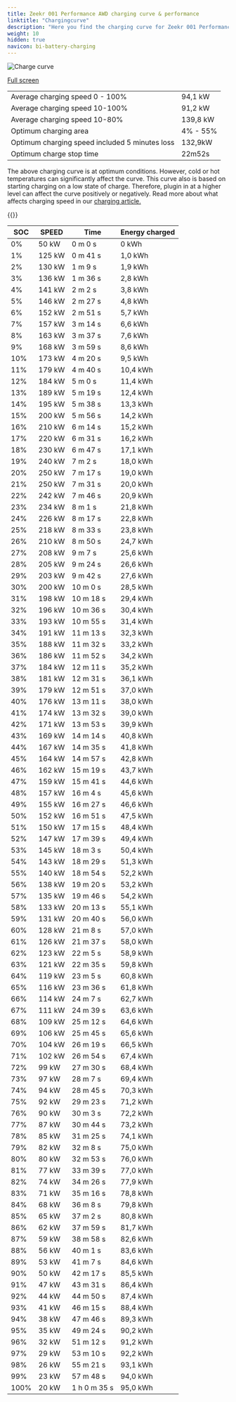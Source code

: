 ```yaml
---
title: Zeekr 001 Performance AWD charging curve & performance
linktitle: "Chargingcurve"
description: "Here you find the charging curve for Zeekr 001 Performance AWD. "
weight: 10
hidden: true
navicon: bi-battery-charging
---
```

<!-- markdownlint-disable MD033 -->
<img src="../chargingcurve.svg" alt="Charge curve" class="img-fluid">

[Full screen](../chargingcurve.svg)


<table class="table table-striped">
<tbody>
<tr>
<td>Average charging speed 0 - 100% </td><td>94,1 kW</td>
</tr>
<tr>
<td>Average charging speed 10-100% </td><td>91,2 kW</td>
</tr>
<tr>
<td>Average charging speed 10-80% </td><td>139,8 kW</td>
</tr>
<tr>
<td>Optimum charging area</td><td>4% - 55%</td>
</tr>
<tr>
<td>Optimum charging speed included 5 minutes loss</td><td>132,9kW</td>
</tr>
<tr>
<td>Optimum charge stop time </td><td>22m52s</td>
</tr>
</tbody>
</table>


The above charging curve is at optimum conditions. However, cold or hot temperatures can significantly affect the curve. This curve also is based on starting charging on a low state of charge. Therefore, plugin in at a higher level can affect the curve positively or negatively. Read more about what affects charging speed in our [charging article.](../../../../../technology/battery/charging/) 


{{<evkxdisplayaddarticle />}}
<table class="table table-striped">
<thead>
<tr><th>SOC</th><th>SPEED</th><th>Time</th><th>Energy charged</th></tr>
</thead>
<tbody>
<tr>
<td>0%</td><td>50 kW</td><td> 0 m 0 s </td><td>0 kWh </td>
</tr>
<tr>
<td>1%</td><td>125 kW</td><td> 0 m 41 s </td><td>1,0 kWh </td>
</tr>
<tr>
<td>2%</td><td>130 kW</td><td> 1 m 9 s </td><td>1,9 kWh </td>
</tr>
<tr>
<td>3%</td><td>136 kW</td><td> 1 m 36 s </td><td>2,8 kWh </td>
</tr>
<tr>
<td>4%</td><td>141 kW</td><td> 2 m 2 s </td><td>3,8 kWh </td>
</tr>
<tr>
<td>5%</td><td>146 kW</td><td> 2 m 27 s </td><td>4,8 kWh </td>
</tr>
<tr>
<td>6%</td><td>152 kW</td><td> 2 m 51 s </td><td>5,7 kWh </td>
</tr>
<tr>
<td>7%</td><td>157 kW</td><td> 3 m 14 s </td><td>6,6 kWh </td>
</tr>
<tr>
<td>8%</td><td>163 kW</td><td> 3 m 37 s </td><td>7,6 kWh </td>
</tr>
<tr>
<td>9%</td><td>168 kW</td><td> 3 m 59 s </td><td>8,6 kWh </td>
</tr>
<tr>
<td>10%</td><td>173 kW</td><td> 4 m 20 s </td><td>9,5 kWh </td>
</tr>
<tr>
<td>11%</td><td>179 kW</td><td> 4 m 40 s </td><td>10,4 kWh </td>
</tr>
<tr>
<td>12%</td><td>184 kW</td><td> 5 m 0 s </td><td>11,4 kWh </td>
</tr>
<tr>
<td>13%</td><td>189 kW</td><td> 5 m 19 s </td><td>12,4 kWh </td>
</tr>
<tr>
<td>14%</td><td>195 kW</td><td> 5 m 38 s </td><td>13,3 kWh </td>
</tr>
<tr>
<td>15%</td><td>200 kW</td><td> 5 m 56 s </td><td>14,2 kWh </td>
</tr>
<tr>
<td>16%</td><td>210 kW</td><td> 6 m 14 s </td><td>15,2 kWh </td>
</tr>
<tr>
<td>17%</td><td>220 kW</td><td> 6 m 31 s </td><td>16,2 kWh </td>
</tr>
<tr>
<td>18%</td><td>230 kW</td><td> 6 m 47 s </td><td>17,1 kWh </td>
</tr>
<tr>
<td>19%</td><td>240 kW</td><td> 7 m 2 s </td><td>18,0 kWh </td>
</tr>
<tr>
<td>20%</td><td>250 kW</td><td> 7 m 17 s </td><td>19,0 kWh </td>
</tr>
<tr>
<td>21%</td><td>250 kW</td><td> 7 m 31 s </td><td>20,0 kWh </td>
</tr>
<tr>
<td>22%</td><td>242 kW</td><td> 7 m 46 s </td><td>20,9 kWh </td>
</tr>
<tr>
<td>23%</td><td>234 kW</td><td> 8 m 1 s </td><td>21,8 kWh </td>
</tr>
<tr>
<td>24%</td><td>226 kW</td><td> 8 m 17 s </td><td>22,8 kWh </td>
</tr>
<tr>
<td>25%</td><td>218 kW</td><td> 8 m 33 s </td><td>23,8 kWh </td>
</tr>
<tr>
<td>26%</td><td>210 kW</td><td> 8 m 50 s </td><td>24,7 kWh </td>
</tr>
<tr>
<td>27%</td><td>208 kW</td><td> 9 m 7 s </td><td>25,6 kWh </td>
</tr>
<tr>
<td>28%</td><td>205 kW</td><td> 9 m 24 s </td><td>26,6 kWh </td>
</tr>
<tr>
<td>29%</td><td>203 kW</td><td> 9 m 42 s </td><td>27,6 kWh </td>
</tr>
<tr>
<td>30%</td><td>200 kW</td><td> 10 m 0 s </td><td>28,5 kWh </td>
</tr>
<tr>
<td>31%</td><td>198 kW</td><td> 10 m 18 s </td><td>29,4 kWh </td>
</tr>
<tr>
<td>32%</td><td>196 kW</td><td> 10 m 36 s </td><td>30,4 kWh </td>
</tr>
<tr>
<td>33%</td><td>193 kW</td><td> 10 m 55 s </td><td>31,4 kWh </td>
</tr>
<tr>
<td>34%</td><td>191 kW</td><td> 11 m 13 s </td><td>32,3 kWh </td>
</tr>
<tr>
<td>35%</td><td>188 kW</td><td> 11 m 32 s </td><td>33,2 kWh </td>
</tr>
<tr>
<td>36%</td><td>186 kW</td><td> 11 m 52 s </td><td>34,2 kWh </td>
</tr>
<tr>
<td>37%</td><td>184 kW</td><td> 12 m 11 s </td><td>35,2 kWh </td>
</tr>
<tr>
<td>38%</td><td>181 kW</td><td> 12 m 31 s </td><td>36,1 kWh </td>
</tr>
<tr>
<td>39%</td><td>179 kW</td><td> 12 m 51 s </td><td>37,0 kWh </td>
</tr>
<tr>
<td>40%</td><td>176 kW</td><td> 13 m 11 s </td><td>38,0 kWh </td>
</tr>
<tr>
<td>41%</td><td>174 kW</td><td> 13 m 32 s </td><td>39,0 kWh </td>
</tr>
<tr>
<td>42%</td><td>171 kW</td><td> 13 m 53 s </td><td>39,9 kWh </td>
</tr>
<tr>
<td>43%</td><td>169 kW</td><td> 14 m 14 s </td><td>40,8 kWh </td>
</tr>
<tr>
<td>44%</td><td>167 kW</td><td> 14 m 35 s </td><td>41,8 kWh </td>
</tr>
<tr>
<td>45%</td><td>164 kW</td><td> 14 m 57 s </td><td>42,8 kWh </td>
</tr>
<tr>
<td>46%</td><td>162 kW</td><td> 15 m 19 s </td><td>43,7 kWh </td>
</tr>
<tr>
<td>47%</td><td>159 kW</td><td> 15 m 41 s </td><td>44,6 kWh </td>
</tr>
<tr>
<td>48%</td><td>157 kW</td><td> 16 m 4 s </td><td>45,6 kWh </td>
</tr>
<tr>
<td>49%</td><td>155 kW</td><td> 16 m 27 s </td><td>46,6 kWh </td>
</tr>
<tr>
<td>50%</td><td>152 kW</td><td> 16 m 51 s </td><td>47,5 kWh </td>
</tr>
<tr>
<td>51%</td><td>150 kW</td><td> 17 m 15 s </td><td>48,4 kWh </td>
</tr>
<tr>
<td>52%</td><td>147 kW</td><td> 17 m 39 s </td><td>49,4 kWh </td>
</tr>
<tr>
<td>53%</td><td>145 kW</td><td> 18 m 3 s </td><td>50,4 kWh </td>
</tr>
<tr>
<td>54%</td><td>143 kW</td><td> 18 m 29 s </td><td>51,3 kWh </td>
</tr>
<tr>
<td>55%</td><td>140 kW</td><td> 18 m 54 s </td><td>52,2 kWh </td>
</tr>
<tr>
<td>56%</td><td>138 kW</td><td> 19 m 20 s </td><td>53,2 kWh </td>
</tr>
<tr>
<td>57%</td><td>135 kW</td><td> 19 m 46 s </td><td>54,2 kWh </td>
</tr>
<tr>
<td>58%</td><td>133 kW</td><td> 20 m 13 s </td><td>55,1 kWh </td>
</tr>
<tr>
<td>59%</td><td>131 kW</td><td> 20 m 40 s </td><td>56,0 kWh </td>
</tr>
<tr>
<td>60%</td><td>128 kW</td><td> 21 m 8 s </td><td>57,0 kWh </td>
</tr>
<tr>
<td>61%</td><td>126 kW</td><td> 21 m 37 s </td><td>58,0 kWh </td>
</tr>
<tr>
<td>62%</td><td>123 kW</td><td> 22 m 5 s </td><td>58,9 kWh </td>
</tr>
<tr>
<td>63%</td><td>121 kW</td><td> 22 m 35 s </td><td>59,8 kWh </td>
</tr>
<tr>
<td>64%</td><td>119 kW</td><td> 23 m 5 s </td><td>60,8 kWh </td>
</tr>
<tr>
<td>65%</td><td>116 kW</td><td> 23 m 36 s </td><td>61,8 kWh </td>
</tr>
<tr>
<td>66%</td><td>114 kW</td><td> 24 m 7 s </td><td>62,7 kWh </td>
</tr>
<tr>
<td>67%</td><td>111 kW</td><td> 24 m 39 s </td><td>63,6 kWh </td>
</tr>
<tr>
<td>68%</td><td>109 kW</td><td> 25 m 12 s </td><td>64,6 kWh </td>
</tr>
<tr>
<td>69%</td><td>106 kW</td><td> 25 m 45 s </td><td>65,6 kWh </td>
</tr>
<tr>
<td>70%</td><td>104 kW</td><td> 26 m 19 s </td><td>66,5 kWh </td>
</tr>
<tr>
<td>71%</td><td>102 kW</td><td> 26 m 54 s </td><td>67,4 kWh </td>
</tr>
<tr>
<td>72%</td><td>99 kW</td><td> 27 m 30 s </td><td>68,4 kWh </td>
</tr>
<tr>
<td>73%</td><td>97 kW</td><td> 28 m 7 s </td><td>69,4 kWh </td>
</tr>
<tr>
<td>74%</td><td>94 kW</td><td> 28 m 45 s </td><td>70,3 kWh </td>
</tr>
<tr>
<td>75%</td><td>92 kW</td><td> 29 m 23 s </td><td>71,2 kWh </td>
</tr>
<tr>
<td>76%</td><td>90 kW</td><td> 30 m 3 s </td><td>72,2 kWh </td>
</tr>
<tr>
<td>77%</td><td>87 kW</td><td> 30 m 44 s </td><td>73,2 kWh </td>
</tr>
<tr>
<td>78%</td><td>85 kW</td><td> 31 m 25 s </td><td>74,1 kWh </td>
</tr>
<tr>
<td>79%</td><td>82 kW</td><td> 32 m 8 s </td><td>75,0 kWh </td>
</tr>
<tr>
<td>80%</td><td>80 kW</td><td> 32 m 53 s </td><td>76,0 kWh </td>
</tr>
<tr>
<td>81%</td><td>77 kW</td><td> 33 m 39 s </td><td>77,0 kWh </td>
</tr>
<tr>
<td>82%</td><td>74 kW</td><td> 34 m 26 s </td><td>77,9 kWh </td>
</tr>
<tr>
<td>83%</td><td>71 kW</td><td> 35 m 16 s </td><td>78,8 kWh </td>
</tr>
<tr>
<td>84%</td><td>68 kW</td><td> 36 m 8 s </td><td>79,8 kWh </td>
</tr>
<tr>
<td>85%</td><td>65 kW</td><td> 37 m 2 s </td><td>80,8 kWh </td>
</tr>
<tr>
<td>86%</td><td>62 kW</td><td> 37 m 59 s </td><td>81,7 kWh </td>
</tr>
<tr>
<td>87%</td><td>59 kW</td><td> 38 m 58 s </td><td>82,6 kWh </td>
</tr>
<tr>
<td>88%</td><td>56 kW</td><td> 40 m 1 s </td><td>83,6 kWh </td>
</tr>
<tr>
<td>89%</td><td>53 kW</td><td> 41 m 7 s </td><td>84,6 kWh </td>
</tr>
<tr>
<td>90%</td><td>50 kW</td><td> 42 m 17 s </td><td>85,5 kWh </td>
</tr>
<tr>
<td>91%</td><td>47 kW</td><td> 43 m 31 s </td><td>86,4 kWh </td>
</tr>
<tr>
<td>92%</td><td>44 kW</td><td> 44 m 50 s </td><td>87,4 kWh </td>
</tr>
<tr>
<td>93%</td><td>41 kW</td><td> 46 m 15 s </td><td>88,4 kWh </td>
</tr>
<tr>
<td>94%</td><td>38 kW</td><td> 47 m 46 s </td><td>89,3 kWh </td>
</tr>
<tr>
<td>95%</td><td>35 kW</td><td> 49 m 24 s </td><td>90,2 kWh </td>
</tr>
<tr>
<td>96%</td><td>32 kW</td><td> 51 m 12 s </td><td>91,2 kWh </td>
</tr>
<tr>
<td>97%</td><td>29 kW</td><td> 53 m 10 s </td><td>92,2 kWh </td>
</tr>
<tr>
<td>98%</td><td>26 kW</td><td> 55 m 21 s </td><td>93,1 kWh </td>
</tr>
<tr>
<td>99%</td><td>23 kW</td><td> 57 m 48 s </td><td>94,0 kWh </td>
</tr>
<tr>
<td>100%</td><td>20 kW</td><td>1 h 0 m 35 s </td><td>95,0 kWh </td>
</tr>
</tbody>
</table>
